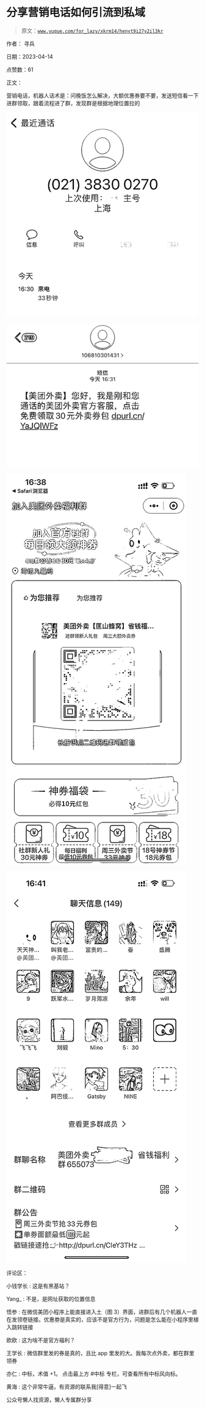 # 分享营销电话如何引流到私域

> 原文：[`www.yuque.com/for_lazy/xkrm14/henyt9i27y2il3kr`](https://www.yuque.com/for_lazy/xkrm14/henyt9i27y2il3kr)

作者： 寻兵

日期：2023-04-14

点赞数：61

正文：

营销电话，机器人话术是：问晚饭怎么解决，大额优惠券要不要，发送短信看一下进群领取，跟着流程进了群，发现群是根据地理位置拉的

![](img/3aab2b020dbe0956980208cdf6d01d88.png)

![](img/fe1073708de50755da66e78cebfcd730.png)

![](img/cd5e20767ea8c0cfb348e7acb5a5be07.png)

![](img/e54ac7d98eab21d1f53d59567790a50b.png)

评论区：

小钱学长 : 这是有黑基站？

Yang_ : 不是，是网址获取的位置信息

悟参 : 在微信美团小程序上能直接进入土（图 3）界面，进群后有几个机器人一直在发领卷链接。优惠劵是真实的，应该不是官方行为，问题是怎么能在小程序里植入跳转链接

欧欧 : 这为啥不是官方福利？

王学长 : 微信群里发的券是真的，且比 app 里发的大。我每次点外卖，都在群里领券

亦仁 : 中标，术值 +1。 点击最上方 #中标 专栏，可查看所有中标风向标。

黄海 : 这个非常牛逼，有资源的联系我[得意]一起飞

公众号懒人找资源，懒人专属群分享

